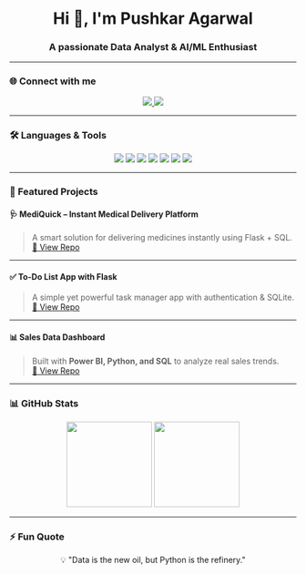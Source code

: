 <h1 align="center">Hi 👋, I'm Pushkar Agarwal</h1>
<h3 align="center">A passionate Data Analyst & AI/ML Enthusiast</h3>

---

### 🌐 Connect with me
<p align="center">
  <a href="https://www.linkedin.com/in/pushkar-agarwal-5945b2258/" target="_blank">
    <img src="https://img.shields.io/badge/LinkedIn-0A66C2?style=for-the-badge&logo=linkedin&logoColor=white" />
  </a>
  <a href="mailto:pushkaragarwal10@gmail.com" target="_blank">
    <img src="https://img.shields.io/badge/Gmail-D14836?style=for-the-badge&logo=gmail&logoColor=white" />
  </a>
 
</p>

---

### 🛠 Languages & Tools
<p align="center">
  <img src="https://img.shields.io/badge/Python-3776AB?style=for-the-badge&logo=python&logoColor=white" />
  <img src="https://img.shields.io/badge/NumPy-013243?style=for-the-badge&logo=numpy&logoColor=white" />
  <img src="https://img.shields.io/badge/Pandas-150458?style=for-the-badge&logo=pandas&logoColor=white" />
  <img src="https://img.shields.io/badge/Matplotlib-003366?style=for-the-badge&logo=plotly&logoColor=white" />
  <img src="https://img.shields.io/badge/ScikitLearn-F7931E?style=for-the-badge&logo=scikit-learn&logoColor=white" />
  <img src="https://img.shields.io/badge/PowerBI-F2C811?style=for-the-badge&logo=power-bi&logoColor=black" />
  <img src="https://img.shields.io/badge/SQL-336791?style=for-the-badge&logo=postgresql&logoColor=white" />
</p>

---

### 🚀 Featured Projects

#### 🩺 MediQuick – Instant Medical Delivery Platform
> A smart solution for delivering medicines instantly using Flask + SQL.  
[🔗 View Repo](https://github.com/Pushkarag/mediquick)

---

#### ✅ To-Do List App with Flask
> A simple yet powerful task manager app with authentication & SQLite.  
[🔗 View Repo](https://github.com/Pushkarag/todo-flask-app)

---

#### 📊 Sales Data Dashboard
> Built with **Power BI, Python, and SQL** to analyze real sales trends.  
[🔗 View Repo](https://github.com/Pushkarag/sales-dashboard)

---


### 📊 GitHub Stats
<p align="center">
  <img src="https://github-readme-stats.vercel.app/api?username=pushkaragarwal&show_icons=true&theme=radical" height="150"/>
  <img src="https://github-readme-stats.vercel.app/api/top-langs/?username=pushkaragarwal&layout=compact&theme=radical" height="150"/>
</p>

---

### ⚡ Fun Quote
<p align="center">💡 "Data is the new oil, but Python is the refinery." </p>

